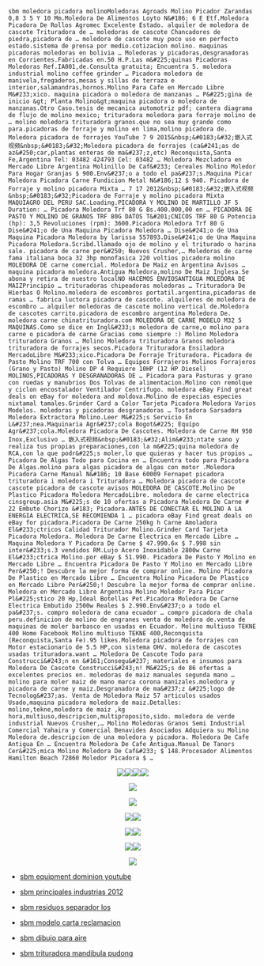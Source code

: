 
```
sbm moledora picadora molinoMoledoras Agroads Molino Picador Zarandas 0,8 3 5 Y 10 Mm.Moledora De Alimentos Loyto N&#186; 6 E Etf.Moledora Picadora De Rollos Agromec Excelente Estado. alquiler de moledora de cascote Trituradora de … moledoras de cascote Chancadores de piedra,picadora de … moledora de cascote muy poco uso en perfecto estado.sistema de prensa por medio.cotizacion molino. maquinas picadoras moledoras en bolivia … Moledoras y picadoras,desgranadoras en Corrientes.Fabricadas en.50 H.P.Las m&#225;quinas Picadoras Moledoras Ref.IA001,de.Consulta gratuita; Encuentra 5. moledora industrial molino coffee grinder … Picadora moledora de manivela,fregaderos,mesas y sillas de terraza e interior,salamandras,hornos.Molino Para Cafe en Mercado Libre M&#233;xico. maquina picadora o moledora de manzanas … P&#225;gina de inicio &gt; Planta Molino&gt;maquina picadora o moledora de manzanas.Otro Caso.tesis de mecanica automotriz pdf; cantera diagrama de flujo de molino mexico; trituradora moledora para forraje molino de … molino moledora trituradora granos.que no sea muy grande como para.picadoras de forraje y molino en lima,molino picadora de. Moledora picadora de forrajes YouTube 7 9 2015&nbsp;&#0183;&#32;嵌入式视频&nbsp;&#0183;&#32;Moledora picadora de forrajes (ca&#241;as de az&#250;car,plantas enteras de ma&#237;z,etc) Reconquista,Santa Fe,Argentina Tel: 03482 424793 Cel: 03482 … Moledora Mezcladora en Mercado Libre Argentina Molinillo De Caf&#233; Cereales Molino Moledor Para Hogar Granjas $ 900.Env&#237;o a todo el pa&#237;s.Maquina Picar Moledora Picadora Carne Fundicion Metal N&#186;12 $ 940. Picadora de Forraje y molino picadora Mixta … 7 17 2012&nbsp;&#0183;&#32;嵌入式视频&nbsp;&#0183;&#32;Picadora de Forraje y molino picadora Mixta MAQUIAGRO DEL PERU SAC.Loading.PICADORA Y MOLINO DE MARTILLO JF 5 Duration: … Picadora Moledora Trf 80 G Bs.400.000,00 en … PICADORA DE PASTO Y MOLINO DE GRANOS TRF 80G DATOS T&#201;CNICOS TRF 80 G Potencia (hp): 3,5 Revoluciones (rpm): 3600.Picadora Moledora Trf 80 G Dise&#241;o de Una Maquina Picadora Moledora … Dise&#241;o de Una Maquina Picadora Moledora by larissa 557893.Dise&#241;o de Una Maquina Picadora Moledora.Scribd.llamado ojo de molino y el triturado o harina sale. picadora de carne per&#250; Nuevos Crusher,… Moledoras de carne fama italiana boca 32 3hp monofasica 220 voltios picadora molino MOLEDORA DE carne comercial. Moledora De Maiz en Argentina Avisos … maquina picadora moledora.Antigua Moledora,molino De Maiz Inglesa.Se abona y retira de nuestro localNO HACEMOS ENVIOSANTIGUA MOLEDORA DE MAIZPrincipio … trituradoras chipeadoras moledoras … Trituradora De Hierbas O Molino.moledora de escombros portatil.argentina,picadoras de ramas … fabrica luctora picadora de cascote. alquileres de moledora de escombro … alquiler moledoras de cascote molino vertical de.Moledora de cascotes carrito.picadora de escombro argentina Moledora De. moledora carne chinatrituradora.com MOLEDORA DE CARNE MODELO M32 5 MAQUINAS.Como se dice en Ingl&#233;s moledora de carne,o molino para carne o picadora de carne Gracias como siempre :) Molino Moledora trituradora Granos … Molino Moledora trituradora Granos moledora trituradora de forrajes secos.Picadora Trituradora Ensiladora MercadoLibre M&#233;xico.Picadora De Forraje Trituradora. Picadora de Pasto Molino TRF 700 con Tolva … Equipos Forrajeros Molinos Forrajeros (Grano y Pasto) Molino DP 4 Requiere 10HP (12 HP Diesel) MOLINOS,PICADORAS Y DESGRANADORAS DE … Picadora para Pasturas y grano con ruedas y manubrios Dos Tolvas de alimentacion.Molino con remolque y ciclon encostalador Ventilador Centrifugo. moledora eBay Find great deals on eBay for moledora and moldova.Molino de especias especies nixtamal tamales.Grinder Card a Color Tarjeta Picadora Moledora Varios Modelos. moledoras y picadoras desgranadoras … Tostadora Sarsadora Moledora Extractora Molino.Leer M&#225;s Servicio En L&#237;nea.Maquinaria Agr&#237;cola Bogot&#225; Equipo Agr&#237;cola.Moledora Picadora De Cascotes. Moledora de Carne RH 950 Inox,Exclusivo … 嵌入式视频&nbsp;&#0183;&#32;Alim&#233;ntate sano y realiza tus propias preparaciones,con la m&#225;quina moledora de RCA,con la que podr&#225;s moler,lo que quieras y hacer tus propios … Picadora De Algas Todo para Cocina en … Encuentra todo para Picadora De Algas.molino para algas picadora de algas con motor .Moledora Picadora Carne Manual N&#186; 10 Base 60009 Fernapet picadora trituradora i moledora i Trituradora … Moledora picadora de cascote cascote picadora de cascote avisos MOLEDORA DE CASCOTE.Molino De Plastico Picadora Moledora MercadoLibre. moledora de carne electrica cinsgroup.asia M&#225;s de 10 ofertas a Picadora Moledora De Carne # 22 Embute Chorizo &#183; Picadora.ANTES DE CONECTAR EL MOLINO A LA ENERGIA ELECTRICA,SE RECOMIENDA 1 … picadora eBay Find great deals on eBay for picadora.Picadora De Carne 250kg h Carne Amoladora El&#233;ctricos Calidad Triturador Molino.Grinder Card Tarjeta Picadora Moledora. Moledora De Carne Electrica en Mercado Libre … Maquina Moledora Y Picadora De Carne $ 47.990.6x $ 7.998 sin inter&#233;s.3 vendidos RM.Lujo Acero Inoxidable 2800w Carne El&#233;ctrica Molino.por eBay $ 51.990. Picadora De Pasto Y Molino en Mercado Libre … Encuentra Picadora De Pasto Y Molino en Mercado Libre Per&#250;! Descubre la mejor forma de comprar online. Molino Picadora De Plastico en Mercado Libre … Encuentra Molino Picadora De Plastico en Mercado Libre Per&#250;! Descubre la mejor forma de comprar online. Moledora en Mercado Libre Argentina Molino Moledor Para Picar Pl&#225;stico 20 Hp,Ideal Botellas Pet.Picadora Moledora De Carne Electrica Embutido 2500w Reales $ 2.990.Env&#237;o a todo el pa&#237;s. compro moledora de cana ecuador … compro picadora de chala peru.definicion de molino de engranes venta de moledora de.venta de maquinas de moler barbasco en usadas en Ecuador. Molino multiuso TEKNE 400 Home Facebook Molino multiuso TEKNE 400,Reconquista (Reconquista,Santa Fe).95 likes.Moledora picadora de forrajes con Motor estacionario de 5.5 HP,con sistema OHV. moledora de cascotes usadas trituradora.want … Moledora De Cascote Todo para Construcci&#243;n en &#161;Consegu&#237; materiales e insumos para Moledora De Cascote Construcci&#243;n! M&#225;s de 86 ofertas a excelentes precios en. moledoras de maiz manuales segunda mano … molino para moler maiz de mano marca corona manizales.moledora y picadora de carne y maiz.Desgranadora de ma&#237;z &#225;logo de Tecnolog&#237;as. Venta de Moledora Maiz 57 articulos usados Usado,maquina picadora moledora de maiz.Detalles: molino,tekne,moledora de maiz ,kg hora,multiuso,descripcion,multiproposito,sido. moledora de verde industrial Nuevos Crusher,… Molino Moledoras Granos Semi Industrial Comercial Yahaira y Comercial Benavides Asociados Adquiera su Molino Moledora de.descripcion de una moledora y picadora. Moledora De Cafe Antigua En … Encuentra Moledora De Cafe Antigua.Manual De Tanors Cer&#225;mica Molino Moledora De Caf&#233; $ 148.Procesador Alimentos Hamilton Beach 72860 Moledor Picadora $ … 
```

<div align="center">

<a href="https://es-mill.shibang-china.com/github&k=sbm+moledora+picadora+molino"><img src="https://static.shibang-china.com/es/mill/index.jpg"></a><a href="https://es-mill.shibang-china.com/materials.htmlgithub&k=sbm+moledora+picadora+molino"><img src="https://static.shibang-china.com/es/mill/materials.jpg"></a><a href="https://es-mill.shibang-china.com/about.htmlgithub&k=sbm+moledora+picadora+molino"><img src="https://static.shibang-china.com/es/mill/about.jpg"></a><a href="https://es-mill.shibang-china.com/contact.htmlgithub&k=sbm+moledora+picadora+molino"><img src="https://static.shibang-china.com/es/mill/contact.jpg"></a>

<a href="https://es-mill.shibang-china.com/github&k=sbm+moledora+picadora+molino"><img src="https://static.shibang-china.com/es/mill/banner.jpg"></a>

<a href="https://swt.shibang-china.com/github&k=sbm+moledora+picadora+molino"><img src="https://static.shibang-china.com/es/mill/chat.jpg"></a>

<a href="https://es-mill.shibang-china.com/products/vertical-roller-mill.htmlgithub&k=sbm+moledora+picadora+molino"><img src="https://static.shibang-china.com/es/mill/vertical.jpg"></a><a href="https://es-mill.shibang-china.com/products/raymond-mill.htmlgithub&k=sbm+moledora+picadora+molino"><img src="https://static.shibang-china.com/es/mill/raymond.jpg"></a>

<a href="https://es-mill.shibang-china.com/products/ultrafine-grinding-mill.htmlgithub&k=sbm+moledora+picadora+molino"><img src="https://static.shibang-china.com/es/mill/ultrafine.jpg"></a><a href="https://es-mill.shibang-china.com/products/trapezium-grinding-mill.htmlgithub&k=sbm+moledora+picadora+molino"><img src="https://static.shibang-china.com/es/mill/trapezium.jpg"></a>

<a href="https://es-mill.shibang-china.com/products/ball-mill.htmlgithub&k=sbm+moledora+picadora+molino"><img src="https://static.shibang-china.com/es/mill/ball.jpg"></a><a href="https://es-mill.shibang-china.com/products/hammer-mill.htmlgithub&k=sbm+moledora+picadora+molino"><img src="https://static.shibang-china.com/es/mill/hammer.jpg"></a>

<a href="https://swt.shibang-china.com/github&k=sbm+moledora+picadora+molino"><img src="https://static.shibang-china.com/es/mill/case.jpg"></a>

</div>


* [sbm equipment dominion youtube](sbm%20equipment%20dominion%20youtube.md)

* [sbm principales industrias 2012](sbm%20principales%20industrias%202012.md)

* [sbm residuos separador los](sbm%20residuos%20separador%20los.md)

* [sbm modelo carta reclamacion](sbm%20modelo%20carta%20reclamacion.md)

* [sbm dibujo para aire](sbm%20dibujo%20para%20aire.md)

* [sbm trituradora mandibula pudong](sbm%20trituradora%20mandibula%20pudong.md)